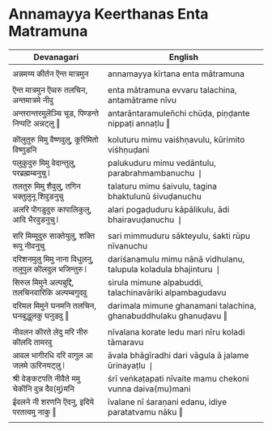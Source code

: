# Annamayya Keerthanas Enta Matramuna

| Devanagari | English |
| ------ | ------ |
|  |  |
| अन्नमय्य कीर्तन ऎन्त मात्रमुन   | annamayya kīrtana enta mātramuna   |
|  |  |
| ऎन्त मात्रमुन ऎव्वरु तलचिन, अन्तमात्रमे नीवु   | enta mātramuna evvaru talachina, antamātrame nīvu   |
| अन्तरान्तरमुलॆञ्चि चूड, पिण्डन्ते निप्पटि अन्नट्लु ‖   | antarāntaramuleñchi chūḍa, piṇḍante nippaṭi annaṭlu ‖   |
|  |  |
| कॊलुतुरु मिमु वैष्णवुलु, कूरिमितो विष्णुडनि   | koluturu mimu vaiśhṇavulu, kūrimito viśhṇuḍani   |
| पलुकुदुरु मिमु वेदान्तुलु, परब्रह्मम्बनुचु ❘   | palukuduru mimu vedāntulu, parabrahmambanuchu ❘   |
| तलतुरु मिमु शैवुलु, तगिन भक्तुलुनू शिवुडनुचु   | talaturu mimu śaivulu, tagina bhaktulunū śivuḍanuchu   |
| अलरि पॊगडुदुरु कापालिकुलु, आदि भैरवुडनुचु ❘   | alari pogaḍuduru kāpālikulu, ādi bhairavuḍanuchu ❘   |
|  |  |
| सरि मिम्मुदुरु साक्तेयुलु, शक्ति रूपु नीवनुचु   | sari mimmuduru sākteyulu, śakti rūpu nīvanuchu   |
| दरिशनमुलु मिमु नाना विधुलनु, तलुपुल कॊलदुल भजिन्तुरु ❘   | dariśanamulu mimu nānā vidhulanu, talupula koladula bhajinturu ❘   |
| सिरुल मिमुने अल्पबुद्दि, तलचिनवारिकि अल्पम्बगुदवु   | sirula mimune alpabuddi, talachinavāriki alpambagudavu   |
| दरिमल मिमुने घनमनि तलचिन, घनबुद्धुलकु घनुडवु ‖   | darimala mimune ghanamani talachina, ghanabuddhulaku ghanuḍavu ‖   |
|  |  |
| नीवलन कॊरते लेदु मरि नीरु कॊलदि तामरवु   | nīvalana korate ledu mari nīru koladi tāmaravu   |
| आवल भागीरधि दरि वागुल आ जलमे ऊरिनयट्लु ❘   | āvala bhāgīradhi dari vāgula ā jalame ūrinayaṭlu ❘   |
| श्री वेङ्कटपति नीवैते ममु चेकॊनि वुन्न दैव(मु)मनि   | śrī veṅkaṭapati nīvaite mamu chekoni vunna daiva(mu)mani   |
| ईवलने नी शरणनि ऎदनु, इदिये परतत्वमु नाकु ‖   | īvalane nī śaraṇani edanu, idiye paratatvamu nāku ‖   |
|  |  |
